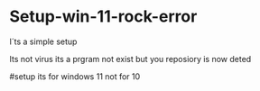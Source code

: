 # Setup-win-11-rock-error
I´ts a simple setup

Its not virus its a prgram not exist but you reposiory is now deted 

#setup its for windows 11 not for 10
